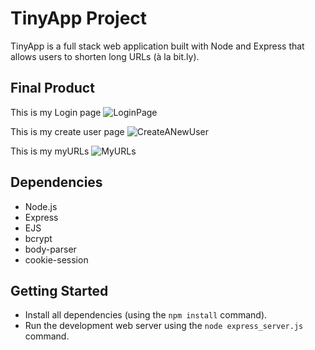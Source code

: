 # TinyApp Project

TinyApp is a full stack web application built with Node and Express that allows users to shorten long URLs (à la bit.ly).

## Final Product


This is my Login page
![LoginPage](https://user-images.githubusercontent.com/79623572/145692000-d24e4655-ab5c-4e35-bbd8-3be5a8de224f.png)


This is my create user page
![CreateANewUser](https://user-images.githubusercontent.com/79623572/145692078-b8cbf30f-fbe9-4886-a787-27b1c75cda67.png)

This is my myURLs 
![MyURLs](https://user-images.githubusercontent.com/79623572/145692012-ecafab27-761f-4984-8fa9-9f42322312bb.png)



## Dependencies

- Node.js
- Express
- EJS
- bcrypt
- body-parser
- cookie-session

## Getting Started

- Install all dependencies (using the `npm install` command).
- Run the development web server using the `node express_server.js` command.
